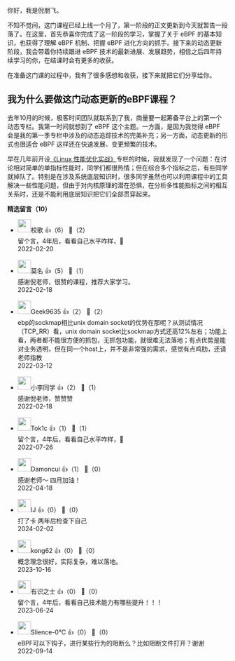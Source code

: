 你好，我是倪朋飞。

不知不觉间，这门课程已经上线一个月了，第一阶段的正文更新到今天就暂告一段落了。在这里，首先恭喜你完成了这一阶段的学习，掌握了关于 eBPF 的基本知识，也获得了理解 eBPF 机制、把握 eBPF 进化方向的抓手。接下来的动态更新阶段，我会带着你持续跟进 eBPF 技术的最新进展、发展趋势，相信之后四年持续学习的你，在结课时会有更多的收获。

在准备这门课的过程中，我有了很多感想和收获，接下来就把它们分享给你。

## 我为什么要做这门动态更新的eBPF课程？

去年10月的时候，极客时间团队就联系到了我，商量要一起筹备平台上的第一个动态专栏。我第一时间就想到了 eBPF 这个主题。一方面，是因为我觉得 eBPF 会是我的第一季专栏中涉及的动态追踪技术的完美补充；另一方面，动态更新的形式也很适合 eBPF 这样还在快速发展、变更频繁的技术。

早在几年前开设[《Linux 性能优化实战》](https://time.geekbang.org/column/intro/100020901?tab=catalog)专栏的时候，我就发现了一个问题：在讨论相对简单的单指标性能时，同学们都很热情；但在综合多个指标之后，有些同学就掉队了。特别是在涉及系统底层知识时，很多同学虽然也可以利用课程中的工具解决一些性能问题，但由于对内核原理的潜在恐惧，在分析多性能指标之间的相互关系时，还是不能利用底层知识把它们全部贯穿起来。
<div><strong>精选留言（10）</strong></div><ul>
<li><img src="https://static001.geekbang.org/account/avatar/00/1f/59/d3/696b1702.jpg" width="30px"><span>校歌</span> 👍（6） 💬（2）<div>留个言，4年后，看看自己水平咋样，💪</div>2022-02-20</li><br/><li><img src="https://static001.geekbang.org/account/avatar/00/0f/5e/96/a03175bc.jpg" width="30px"><span>莫名</span> 👍（5） 💬（1）<div>感谢倪老师，很赞的课程，推荐大家学习。</div>2022-02-18</li><br/><li><img src="" width="30px"><span>Geek9635</span> 👍（2） 💬（2）<div>ebp的sockmap相比unix domain socket的优势在那呢？从测试情况（TCP_RR）看，unix domain socket比sockmap方式还高12%左右；功能上看，两者都不能很方便的抓包，无抓包功能，就很难无法落地；有点优势是能对业务透明，但在同一个host上，并不是非常强的需求，感觉有点鸡肋，还请老师指教</div>2022-03-12</li><br/><li><img src="https://static001.geekbang.org/account/avatar/00/12/1e/63/d5909105.jpg" width="30px"><span>小李同学</span> 👍（2） 💬（1）<div>感谢倪老师，赞赞赞</div>2022-02-18</li><br/><li><img src="https://static001.geekbang.org/account/avatar/00/2a/c5/f8/97d4508e.jpg" width="30px"><span>Tok1c</span> 👍（1） 💬（1）<div>留个言，4年后，看看自己水平咋样，💪</div>2022-07-26</li><br/><li><img src="https://static001.geekbang.org/account/avatar/00/17/e6/ee/8fdbd5db.jpg" width="30px"><span>Damoncui</span> 👍（1） 💬（0）<div>感谢老师～
四月加油！</div>2022-04-18</li><br/><li><img src="https://static001.geekbang.org/account/avatar/00/27/19/fe/d31344db.jpg" width="30px"><span>lJ</span> 👍（0） 💬（0）<div>打了卡 两年后检查下自己</div>2024-02-02</li><br/><li><img src="http://thirdwx.qlogo.cn/mmopen/vi_32/Q0j4TwGTfTJRicibrZZK2F5zgOzTeGQHBKXELdqhiaabAPJMRVsfHHRmmu1W69Cqo6P9At3DvWdBoznfYIuXA1tFw/132" width="30px"><span>kong62</span> 👍（0） 💬（0）<div>概念理念很好，实际复杂，难以落地。</div>2023-10-16</li><br/><li><img src="https://static001.geekbang.org/account/avatar/00/11/17/18/e4382a8e.jpg" width="30px"><span>有识之士</span> 👍（0） 💬（0）<div>留个言，4年后，看看自己技术能力有哪些提升！！！</div>2023-06-24</li><br/><li><img src="https://static001.geekbang.org/account/avatar/00/11/92/7c/12c571b6.jpg" width="30px"><span>Slience-0°C</span> 👍（0） 💬（0）<div>eBPF可以下钩子，进行某些行为的阻断么？比如阻断文件打开？谢谢</div>2022-09-14</li><br/>
</ul>